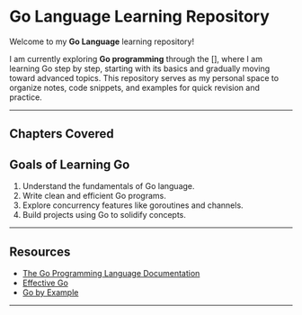 # Go Language Learning Repository

Welcome to my **Go Language** learning repository!

I am currently exploring **Go programming** through the [], where I am learning Go step by step, starting with its basics and gradually moving toward advanced topics. This repository serves as my personal space to organize notes, code snippets, and examples for quick revision and practice.

---

## Chapters Covered

## Goals of Learning Go

1. Understand the fundamentals of Go language.
2. Write clean and efficient Go programs.
3. Explore concurrency features like goroutines and channels.
4. Build projects using Go to solidify concepts.

---

## Resources

- [The Go Programming Language Documentation](https://go.dev/doc/)
- [Effective Go](https://go.dev/doc/effective_go)
- [Go by Example](https://gobyexample.com/)

---
